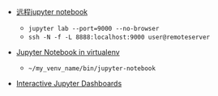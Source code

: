 * [远程jupyter notebook](https://www.blopig.com/blog/2018/03/running-jupyter-notebook-on-a-remote-server-via-ssh/)
  * `jupyter lab --port=9000 --no-browser`
  * `ssh -N -f -L 8888:localhost:9000 user@remoteserver`

* [Jupyter Notebook in virtualenv](https://stackoverflow.com/questions/46051998/jupyter-notebook-in-virtual-enviroment-doesnt-see-the-virtual-env-packages)
  * `~/my_venv_name/bin/jupyter-notebook`

* [Interactive Jupyter Dashboards](https://annefou.github.io/jupyter_dashboards/03-interactive/index.html)
